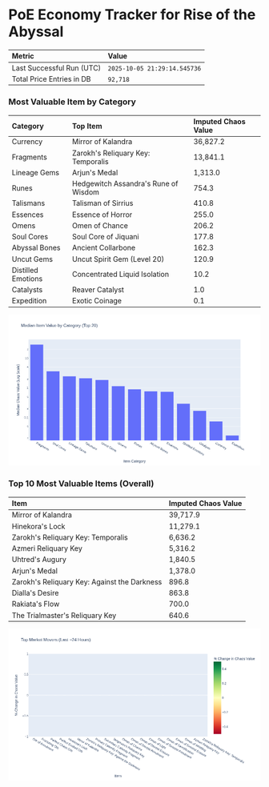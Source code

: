 # PoE Economy Tracker for Rise of the Abyssal

<!-- START_MAINTENANCE -->
| Metric | Value |
|:---|:---|
| Last Successful Run (UTC) | `2025-10-05 21:29:14.545736` |
| Total Price Entries in DB | `92,718` |

<!-- END_MAINTENANCE -->

<!-- START_DATAFRAME_DEBUG -->
<!-- END_DATAFRAME_DEBUG -->

<!-- START_CATEGORY_ANALYSIS -->
### Most Valuable Item by Category
| Category | Top Item | Imputed Chaos Value |
| :--- | :--- | :--- |
| Currency | Mirror of Kalandra | 36,827.2 |
| Fragments | Zarokh's Reliquary Key: Temporalis | 13,841.1 |
| Lineage Gems | Arjun's Medal | 1,313.0 |
| Runes | Hedgewitch Assandra's Rune of Wisdom | 754.3 |
| Talismans | Talisman of Sirrius | 410.8 |
| Essences | Essence of Horror | 255.0 |
| Omens | Omen of Chance | 206.2 |
| Soul Cores | Soul Core of Jiquani | 177.8 |
| Abyssal Bones | Ancient Collarbone | 162.3 |
| Uncut Gems | Uncut Spirit Gem (Level 20) | 120.9 |
| Distilled Emotions | Concentrated Liquid Isolation | 10.2 |
| Catalysts | Reaver Catalyst | 1.0 |
| Expedition | Exotic Coinage | 0.1 |


![Category Analysis Chart](charts/category_analysis.png)
<!-- END_ANALYSIS -->

<!-- START_ANALYSIS -->
### Top 10 Most Valuable Items (Overall)
| Item | Imputed Chaos Value |
| :--- | :--- |
| Mirror of Kalandra | 39,717.9 |
| Hinekora's Lock | 11,279.1 |
| Zarokh's Reliquary Key: Temporalis | 6,636.2 |
| Azmeri Reliquary Key | 5,316.2 |
| Uhtred's Augury | 1,840.5 |
| Arjun's Medal | 1,378.0 |
| Zarokh's Reliquary Key: Against the Darkness | 896.8 |
| Dialla's Desire | 863.8 |
| Rakiata's Flow | 700.0 |
| The Trialmaster's Reliquary Key | 640.6 |


![Market Movers Chart](charts/market_movers.png)
<!-- END_ANALYSIS -->
